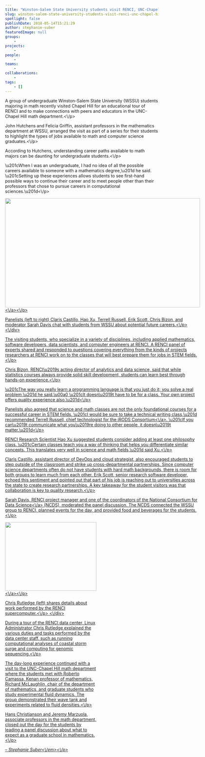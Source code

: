 ```yaml
---
title: "Winston-Salem State University students visit RENCI, UNC-Chapel Hill"
slug: winston-salem-state-university-students-visit-renci-unc-chapel-hill
spotlight: false
publishDate: 2018-05-14T15:21:29
author: stephanie-suber
featuredImage: null
groups:
    - 
projects:
    - 
people:
    - 
teams: 
    - 
collaborations:
    - 
tags:
    - []
---
```

<p>A group of undergraduate Winston-Salem State University (WSSU) students majoring in math recently visited Chapel Hill for an educational tour of RENCI and to make connections with peers and educators in the UNC-Chapel Hill math department.<\/p>
<p>John Hutchens and Felicia Griffin, assistant professors in the mathematics department at WSSU, arranged the visit as part of a series for their students to highlight the types of jobs available to math and computer science graduates.<!--more--><\/p>
<p>According to Hutchens, understanding career paths available to math majors can be daunting for undergraduate students.<\/p>
<p>\u201cWhen I was an undergraduate, I had no idea of all the possible careers available to someone with a mathematics degree,\u201d he said. \u201cSetting up these experiences allows students to see first-hand possible ways to continue their career and to meet people other than their professors that chose to pursue careers in computational sciences.\u201d<\/p>
<div id="attachment_17508" class="wp-caption aligncenter" style="width: 640px"><a href="http:\/\/renci.org\/wp-content\/uploads\/2018\/05\/WSSU-2.jpg"  rel="lightbox[roadtrip]"><img class="wp-image-17508 size-large" src="http:\/\/renci.org\/wp-content\/uploads\/2018\/05\/WSSU-2-1024x572.jpg" alt="" width="640" height="358" srcset="https:\/\/renci.org\/wp-content\/uploads\/2018\/05\/WSSU-2-1024x572.jpg 1024w, https:\/\/renci.org\/wp-content\/uploads\/2018\/05\/WSSU-2-300x168.jpg 300w, https:\/\/renci.org\/wp-content\/uploads\/2018\/05\/WSSU-2-768x429.jpg 768w, https:\/\/renci.org\/wp-content\/uploads\/2018\/05\/WSSU-2-640x358.jpg 640w" sizes="(max-width: 640px) 100vw, 640px" \/><\/a><\/p>
<p class="wp-caption-text">Panelists (left to right) Claris Castillo, Hao Xu, Terrell Russell, Erik Scott, Chris Bizon, and moderator Sarah Davis chat with students from WSSU about potential future careers.<\/p>
<\/div>
<p>The visiting students, who specialize in a variety of disciplines, including applied mathematics, software developers, data scientists, and computer engineers at RENCI. A RENCI panel of experts shared and responded to questions covering everything from the kinds of projects researchers at RENCI work on to the classes that will best prepare them for jobs in STEM fields.<\/p>
<p>Chris Bizon, RENCI\u2019s acting director of analytics and data science, said that while statistics courses always provide solid skill development, students can learn best through hands-on experience.<\/p>
<p>\u201cThe way you really learn a programming language is that you just do it; you solve a real problem,\u201d he said.\u00a0 \u201cIt doesn\u2019t have to be for a class. Your own project offers quality experience also.\u201d<\/p>
<p>Panelists also agreed that science and math classes are not the only foundational courses for a successful career in STEM fields. \u201cI would be sure to take a technical writing class,\u201d recommended Terrell Russell, chief technologist for the <a href="https:\/\/irods.org\/" target="_blank" rel="noopener">iRODS Consortium<\/a>. \u201cIf you can\u2019t communicate what you\u2019re doing to other people, it doesn\u2019t matter.\u201d<\/p>
<p>RENCI Research Scientist Hao Xu suggested students consider adding at least one philosophy class. \u201cCertain classes teach you a way of thinking that helps you differentiate similar concepts. This translates very well in science and math fields,\u201d said Xu.<\/p>
<p>Claris Castillo, assistant director of DevOps and cloud strategist, also encouraged students to step outside of the classroom and strike up cross-departmental partnerships. Since computer science departments often do not have students with hard math backgrounds, there is room for both groups to learn much from each other. Erik Scott, senior research software developer, echoed this sentiment and pointed out that part of his job is reaching out to universities across the state to create research partnerships. A key takeaway for the student visitors was that collaboration is key to quality research.<\/p>
<p>Sarah Davis, RENCI project manager and one of the coordinators of <a href="http:\/\/datascienceconsortium.org\/" target="_blank" rel="noopener">the National Consortium for Data Science<\/a> (NCDS), moderated the panel discussion. The NCDS connected the WSSU group to RENCI, planned events for the day, and provided food and beverages for the students.<\/p>
<div id="attachment_17510" class="wp-caption alignright" style="width: 300px"><a href="http:\/\/renci.org\/wp-content\/uploads\/2018\/05\/WSSU-5-sarah.jpg"  rel="lightbox[roadtrip]"><img class="wp-image-17510 size-medium" src="http:\/\/renci.org\/wp-content\/uploads\/2018\/05\/WSSU-5-sarah-300x225.jpg" alt="" width="300" height="225" srcset="https:\/\/renci.org\/wp-content\/uploads\/2018\/05\/WSSU-5-sarah-300x225.jpg 300w, https:\/\/renci.org\/wp-content\/uploads\/2018\/05\/WSSU-5-sarah-768x576.jpg 768w, https:\/\/renci.org\/wp-content\/uploads\/2018\/05\/WSSU-5-sarah-1024x768.jpg 1024w, https:\/\/renci.org\/wp-content\/uploads\/2018\/05\/WSSU-5-sarah-640x480.jpg 640w" sizes="(max-width: 300px) 100vw, 300px" \/><\/a><\/p>
<p class="wp-caption-text">Chris Rutledge (left) shares details about work performed by the RENCI supercomputer.<\/p>
<\/div>
<p>During a tour of the RENCI data center, Linux Administrator Chris Rutledge explained the various duties and tasks performed by the data center staff, such as running computational analyses of coastal storm surge and computing for genomic sequencing.<\/p>
<p>The day-long experience continued with a visit to the UNC-Chapel Hill math department where the students met with Roberto Camassa, Kenan professor of mathematics, Richard McLaughlin, chair of the department of mathematics, and graduate students who study experimental fluid dynamics. The group demonstrated their wave tank and experiments related to fluid densities.<\/p>
<p>Hans Christianson and Jeremy Marzuola, associate professors in the math department, closed out the day for the students by leading a panel discussion about what to expect as a graduate school in mathematics.<\/p>
<p><em>&#8211; Stephanie Suber<\/em><\/p>
<!-- AddThis Advanced Settings generic via filter on the_content --><!-- AddThis Share Buttons generic via filter on the_content -->
